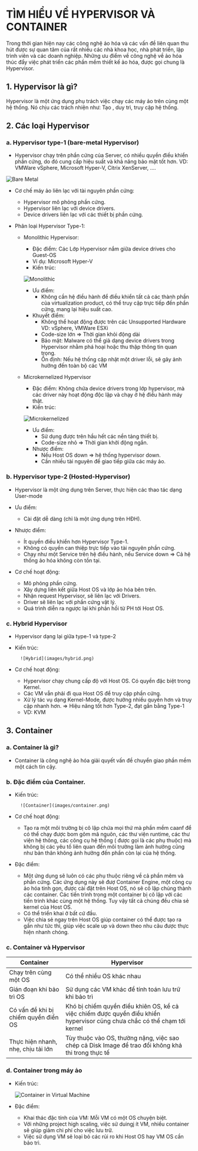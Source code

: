 # TÌM HIỂU VỀ HYPERVISOR VÀ CONTAINER

Trong thời gian hiện nay các công nghệ ảo hóa và các vấn đề liên quan thu hút được sự quan tâm của rất nhiều các nhà khoa học, nhà phát triển, lập trình viên và các doanh nghiệp. Những ưu điểm về công nghệ về ảo hóa thúc đẩy việc phát triển các phần mềm thiết kế ảo hóa, được gọi chung là Hypervisor.

##  1. Hypervisor là gì?

Hypervisor là một ứng dụng phụ trách việc chạy các máy ảo trên cùng một hệ thống. Nó chịu các trách nhiện như: Tạo , duy trì, truy cập hệ thống. 

##  2. Các loại Hypervisor
###    a.  Hypervisor type-1 (bare-metal Hypervisor)
- Hypervisor chạy trên phần cứng của Server, có nhiều quyền điều khiển phần cứng, do đó cung cấp hiệu suất và khả năng bảo mật tốt hơn.
    VD: VMWare vSphere, Microsoft Hyper-V, Citrix XenServer, ....

![Bare Metal](images/bare-metal.png)

- Cơ chế máy ảo liên lạc với tài nguyên phần cứng:
    + Hypervisor mô phỏng phần cứng.
    + Hypervisor liên lạc với device drivers.
    + Device drivers liên lạc với các thiết bị phần cứng.

- Phân loại Hypervisor Type-1:
    + Monolithic Hypervisor:
        + Đặc điểm: Các Lớp Hypervisor nắm giữa device drives cho Guest-OS
        + Ví dụ: Microsoft Hyper-V
        + Kiến trúc:

        ![Monolithic](images/monolithic.png)

        + Ưu điểm:
            + Không cần hệ điều hành để điều khiển tất cả các thành phần của virtualization product, có thể truy cập trực tiếp đến phần cứng, mang lại hiệu suất cao.
        + Khuyết điểm: 
            + Không thể hoạt động được trên các Unsupported Hardware
                VD: vSphere, VMWare ESXi
            + Code-size lớn => Thời gian khỏi động dài
            + Bảo mật:    Malware có thể giả dạng device drivers trong Hypervisor nhằm phá hoại hoặc thu thập thông tin quan trọng.
            + Ổn định:    Nếu hệ thống cập nhật một driver lỗi, sẽ gây ảnh hưởng đến toàn bộ các VM
    + Microkernelized Hypervisor
        + Đặc điểm: Không chứa device drivers trong lớp hypervisor, mà các driver này hoạt động độc lập và chạy ở hệ điều hành máy thật.
        + Kiến trúc:

        ![Microkernelized](images/microkernelized.png)

        + Ưu điểm:
            + Sử dụng được trên hầu hết các nền tảng thiết bị.
            + Code-size nhỏ => Thời gian khởi động ngắn.
        + Nhược điểm:
            + Nếu Host OS down => hệ thống hypervisor down.
            + Cần nhiều tài nguyên để giao tiếp giữa các máy ảo.

### b. Hypervisor type-2 (Hosted-Hypervisor)

- Hypervisor là một ứng dụng trên Server, thực hiện các thao tác dạng User-mode
- Ưu điểm:
    + Cài đặt dễ dàng (chỉ là một ứng dụng trên HĐH).
- Nhược điểm:
    + Ít quyền điều khiển hơn Hypervisor Type-1.
    + Không có quyền can thiệp trực tiếp vào tài nguyên phần cứng.
    + Chạy như một Service trên hệ điều hành, nếu Service down => Cả hệ thống ảo hóa không còn tồn tại.

- Cơ chế hoạt động:
    + Mô phỏng phần cứng.
    + Xây dựng liên kết giữa Host OS và lớp ảo hóa bên trên.
    + Nhận request Hypervisor, sẽ liên lạc với Drivers.
    + Driver sẽ liên lạc với phần cứng vật lý.
    + Quá trình diễn ra ngược lại khi phản hồi từ PH tới Host OS.

### c. Hybrid Hypervisor
+ Hypervisor dạng lại giữa type-1 và type-2
+ Kiến trúc:

        ![Hybrid](images/hybrid.png)

+ Cơ chế hoạt động:
    + Hypervisor chạy chung cấp độ với Host OS. Có quyền đặc biệt trong Kernel.
    + Các VM vẫn phải đi qua Host OS để truy cập phần cứng.
    + Xử lý tác vụ dạng Kernel-Mode, được hưởng nhiều quyền hơn và truy cập nhanh hơn.
    => Hiệu năng tốt hơn Type-2, đạt gần bằng Type-1
    + VD: KVM

##  3. Container
### a. Container là gì?
- Container là công nghệ ảo hóa giải quyết vấn đề chuyển giao phần mềm một cách tin cậy.

### b. Đặc điểm của Container.
+ Kiến trúc:

        ![Container](images/container.png)

+ Cơ chế hoạt động:
    + Tạo ra một môi trường bị cô lập chứa mọi thứ mà phần mềm caanf để có thể chạy được bom gôm mã nguôn, các thư viện runtime, các thư viện hệ thông, các công cụ hệ thống ( được gọi là các phụ thuộc) mà không bị các yêu tố liên quan đến môi trường làm ảnh hưởng cũng như bản thân không ảnh hưởng đến phần còn lại của hệ thống.
+ Đặc điểm:
    + Một ứng dụng sẽ luôn có các phụ thuộc riêng về cả phần mêm và phần cứng. Các ứng dụng này sẽ đượ Container Engine, một công cụ ảo hóa tinh gọn, được cài đặt trên Host OS, nó sẽ cô lập chúng thành các container. Các tiến trình trong một container bị cô lập với các tiến trinh khác cùng một hệ thống. Tuy vậy tất cả chúng đều chia sẻ kernel của Host OS.
    + Có thể triển khai ở bất cứ đầu.
    + Việc chia sẻ ngay trên Host OS giúp container có thể được tạo ra gần như tức thì, giúp việc scale up và down theo nhu câu được thực hiện nhanh chóng.

### c. Container và Hypervisor

|Container|Hypervisor|
|---------|----------|
|Chạy trên cùng một OS|Có thể nhiều OS khác nhau|
|Gián đoạn khi bảo trì OS| Sử dụng các VM khác để tính toán lưu trữ khi bảo trì|
|Có vấn đề khi bị chiếm quyền điển OS|Khó bị chiếm quyền điều khiên OS, kể cả việc chiếm được quyền điều khiển hypervisor cũng chưa chắc có thể chạm tới kernel|
|Thực hiện nhanh, nhẹ, chịu tải lớn|Tùy thuộc vào OS, thường nặng, việc sao chép cả Disk Image để trao đổi không khả thi trong thực tế|

### d. Container trong máy ảo
+ Kiến trúc:

    ![Container in Virtual Machine](images/container-vm.png)

+ Đặc điểm:
    + Khai thác đặc tính của VM: Mỗi VM có một OS chuyện biệt.
    + Với những project high scaling, việc sử duingj ít VM, nhiều container sẽ giúp giảm chi phí cho việc lưu trữ.
    + Việc sử dụng VM sẽ loại bỏ các rủi ro khi Host OS hay VM OS cần bảo trì.
    